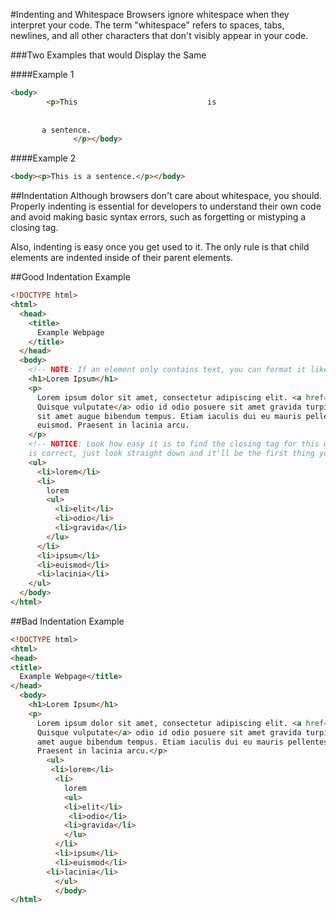 #Indenting and Whitespace
Browsers ignore whitespace when they interpret your code. The term "whitespace" refers to spaces, tabs, newlines, and all other characters that don't visibly appear in your code.

###Two Examples that would Display the Same

####Example 1
```html
<body>
        <p>This                             is    
        
        
       a sentence.
              </p></body>
```

####Example 2
```html
<body><p>This is a sentence.</p></body>
```

##Indentation
Although browsers don't care about whitespace, you should. Properly indenting is essential for developers to understand their own code and avoid making basic syntax errors, such as forgetting or mistyping a closing tag.

Also, indenting is easy once you get used to it. The only rule is that child elements are indented inside of their parent elements.

##Good Indentation Example
```html
<!DOCTYPE html>
<html>
  <head>
    <title>
      Example Webpage
    </title>
  </head>
  <body>
    <!-- NOTE: If an element only contains text, you can format it like this h1 -->
    <h1>Lorem Ipsum</h1>
    <p>
      Lorem ipsum dolor sit amet, consectetur adipiscing elit. <a href="http://christensenacademy.org">
      Quisque vulputate</a> odio id odio posuere sit amet gravida turpis ultrices. Sed pharetra arcu 
      sit amet augue bibendum tempus. Etiam iaculis dui eu mauris pellentesque fringilla interdum elit 
      euismod. Praesent in lacinia arcu.
    </p>
    <!-- NOTICE: Look how easy it is to find the closing tag for this ul element. Because the indentation 
    is correct, just look straight down and it'll be the first thing you see! -->
    <ul>
      <li>lorem</li>
      <li>
        lorem
        <ul>
          <li>elit</li>
          <li>odio</li>
          <li>gravida</li>
        </lu>
      </li>
      <li>ipsum</li>
      <li>euismod</li>
      <li>lacinia</li>
    </ul>
  </body>
</html>
```
##Bad Indentation Example
```html
<!DOCTYPE html>
<html>
<head>
<title>
  Example Webpage</title>
</head>
  <body>
    <h1>Lorem Ipsum</h1>
    <p>
      Lorem ipsum dolor sit amet, consectetur adipiscing elit. <a href="http://christensenacademy.org">
      Quisque vulputate</a> odio id odio posuere sit amet gravida turpis ultrices. Sed pharetra arcu sit 
      amet augue bibendum tempus. Etiam iaculis dui eu mauris pellentesque fringilla interdum elit euismod.
      Praesent in lacinia arcu.</p>
        <ul>
         <li>lorem</li>
          <li>
            lorem
            <ul>
            <li>elit</li>
             <li>odio</li>
            <li>gravida</li>
            </lu>
          </li>
          <li>ipsum</li>
          <li>euismod</li>
        <li>lacinia</li>
          </ul>
          </body>
</html>
```
